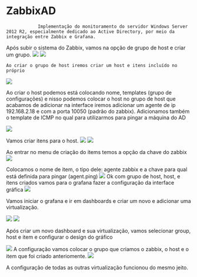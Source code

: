 # ZabbixAD
                Implementação do monitoramento do servidor Windows Server 2012 R2, especialmente dedicado ao Active Directory, por meio da integração entre Zabbix e Grafana.

   Após subir o sistema do Zabbix, vamos na opção de grupo de host e criar um grupo.
<img src="zabbixx/image1.png"/>
<img src="zabbixx/image2.png"/>

    Ao criar o grupo de host iremos criar um host e itens incluído no próprio

<img src="zabbixx/image3.png"/>

  Ao criar o host podemos está colocando nome, templates (grupo de configurações) e nisso podemos colocar o host no grupo de host que acabamos de adicionar
na interface iremos adicionar um agente de ip 192.168.2.18 e com a porta 10050 (padrão do zabbix). Adicionamos também o template de ICMP no qual para utilizarmos para pingar a máquina do AD

 <img src="zabbixx/image4.png"/>

Vamos criar itens para o host.
<img src="zabbixx/image5.png"/>
<img src="zabbixx/image6.png"/>

 Ao entrar no menu de criação do items temos a opção da chave do zabbix
 <img src="zabbixx/image7.png"/>

Colocamos o nome de item, o tipo dele: agente zabbix e a chave para qual está definida para pingar (agent.ping)
<img src="zabbixx/image8.png"/>
    Ok com grupo de host, host,  e itens criados vamos para o grafana fazer a configuração da interface gráfica 
 <img src="zabbixx/image9.png"/>

   Vamos iniciar o grafana e ir em dashboards e criar um novo e adicionar uma virtualização.
    
  <img src="zabbixx/image10.png"/>
  <img src="zabbixx/image11.png"/>
    
Após criar um novo dashboard e sua virtualização, vamos selecionar group, host e item e configurar o design do gráfico 

  <img src="zabbixx/image12.png"/>
      A configuração vamos colocar o grupo que criamos o zabbix, o host e o item que foi criado anteriomente.
      
 <img src="zabbixx/image13.png"/>

 A configuração de todas as outras virtualização funcionou do mesmo jeito.
      
  
